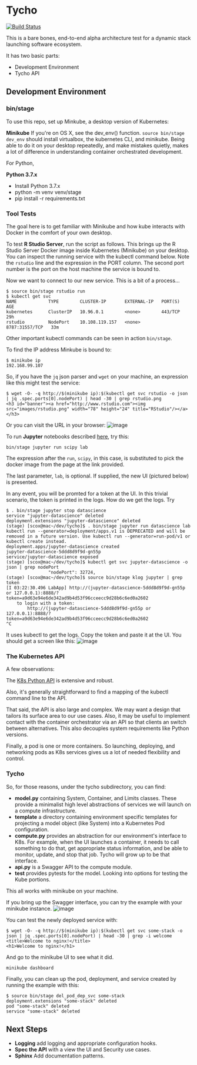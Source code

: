 # Tycho

[![Build Status](https://travis-ci.org/stevencox/tycho.svg?branch=master)](https://travis-ci.org/stevencox/tycho)

This is a bare bones, end-to-end alpha architecture test for a dynamic stack launching software ecosystem.

It has two basic parts:
* Development Environment
* Tycho API

## Development Environment

### bin/stage

To use this repo, set up Minkube, a desktop version of Kubernetes:

**Minikube** If you're on OS X, see the dev_env() function. `source bin/stage dev_env` should install virtualbox, the kubernetes CLI, and minikube. Being able to do it on your desktop repeatedly, and make mistakes quietly, makes a lot of difference in understanding container orchestrated development.

For Python, 

**Python 3.7.x** 
* Install Python 3.7.x
* python -m venv venv/stage
* pip install -r requirements.txt

### Tool Tests

The goal here is to get familiar with Minikube and how kube interacts with Docker in the comfort of your own desktop.

To test **R Studio Server**, run the script as follows. This brings up the R Studio Server Docker image inside Kubernetes (Minikube) on your desktop. You can inspect the running service with the kubectl command below. Note the `rstudio` line and the expression in the PORT column. The second port number is the port on the host machine the service is bound to.

Now we want to connect to our new service. This is a bit of a process...
```
$ source bin/stage rstudio run
$ kubectl get svc
NAME            TYPE        CLUSTER-IP       EXTERNAL-IP   PORT(S)          AGE
kubernetes      ClusterIP   10.96.0.1        <none>        443/TCP          29h
rstudio         NodePort    10.108.119.157   <none>        8787:31557/TCP   33m
```
Other important kubectl commands can be seen in action `bin/stage`.

To find the IP address Minkube is bound to:
```
$ minikube ip
192.168.99.107
```
So, if you have the `jq` json parser and `wget` on your machine, an expression like this might test the service:
```
$ wget -O- -q http://$(minikube ip):$(kubectl get svc rstudio -o json | jq .spec.ports[0].nodePort) | head -30 | grep rstudio.png
<h3 id="banner"><a href="http://www.rstudio.com"><img src="images/rstudio.png" width="78" height="24" title="RStudio"/></a></h3>
```
Or you can visit the URL in your browser:
![image](https://user-images.githubusercontent.com/306971/53312042-6badce00-3881-11e9-87a9-bb9f19d07893.png)


To run **Jupyter** notebooks described [here](https://jupyter-docker-stacks.readthedocs.io/en/latest/using/selecting.html#core-stacks), try this:
```
bin/stage jupyter run scipy lab
```
The expression after the `run`, `scipy`, in this case, is substituted to pick the docker image from the page at the link provided.

The last parameter, `lab`, is optional. If supplied, the new UI (pictured below) is presented.

In any event, you will be promted for a token at the UI. In this trivial scenario, the token is printed in the logs. How do we get the logs. Try
```
$ . bin/stage jupyter stop datascience
service "jupyter-datascience" deleted
deployment.extensions "jupyter-datascience" deleted
(stage) [scox@mac~/dev/tycho]$ . bin/stage jupyter run datascience lab
kubectl run --generator=deployment/apps.v1 is DEPRECATED and will be removed in a future version. Use kubectl run --generator=run-pod/v1 or kubectl create instead.
deployment.apps/jupyter-datascience created
jupyter-datascience-5ddd8d9f9d-gn55p
service/jupyter-datascience exposed
(stage) [scox@mac~/dev/tycho]$ kubectl get svc jupyter-datascience -o json | grep nodePort
                "nodePort": 32724,
(stage) [scox@mac~/dev/tycho]$ source bin/stage klog jupyter | grep token
[I 03:22:30.496 LabApp] http://(jupyter-datascience-5ddd8d9f9d-gn55p or 127.0.0.1):8888/?token=a9d63e94e6de342ad9b4d53f96cceecc9d28b6c6ed0a2602
    to login with a token:
        http://(jupyter-datascience-5ddd8d9f9d-gn55p or 127.0.0.1):8888/?token=a9d63e94e6de342ad9b4d53f96cceecc9d28b6c6ed0a2602
^C
```
It uses kubectl to get the logs. Copy the token and paste it at the UI. You should get a screen like this:
![image](https://user-images.githubusercontent.com/306971/53312402-e0353c80-3882-11e9-82a6-53d306174532.png)

### The Kubernetes API

A few observations:

The [K8s Python API](https://github.com/kubernetes-client/python) is extensive and robust.

Also, it's generally straightforward to find a mapping of the kubectl command line to the API.

That said, the API is also large and complex. We may want a design that tailors its surface area to our use cases. Also, it may be useful to implement contact with the container orchestrator via an API so that clients an switch between alternatives. This also decouples system requirements like Python versions.

Finally, a pod is one or more containers. So launching, deploying, and networking pods as K8s services gives us a lot of needed flexibility and control.

### Tycho

So, for those reasons, under the tycho subdirectory, you can find:

* **model.py** containing System, Container, and Limits classes. These provide a minimalist high level abstractions of services we will launch on a compute infrastructure.
* **template** a directory containing environment specific templates for projecting a model object (like System) into a Kubernetes Pod configuration.
* **compute.py** provides an abstraction for our environment's interface to K8s. For example, when the UI launches a container, it needs to call something to do that, get appropriate status information, and be able to monitor, update, and stop that job. Tycho will grow up to be that interface.
* **api.py** is a Swagger API to the compute module.
* **test** provides pytests for the model. Looking into options for testing the Kube portions.

This all works with minikube on your machine.

If you bring up the Swagger interface, you can try the example with your minikube instance.
![image](https://user-images.githubusercontent.com/306971/53313133-f1337d00-3885-11e9-8aea-83ab4a92807e.png)

You can test the newly deployed service with:
```
$ wget -O- -q http://$(minikube ip):$(kubectl get svc some-stack -o json | jq .spec.ports[0].nodePort) | head -30 | grep -i welcome
<title>Welcome to nginx!</title>
<h1>Welcome to nginx!</h1>
```
And go to the minikube UI to see what it did.
```
minikube dashboard
```
Finally, you can clean up the pod, deployment, and service created by running the example with this:
```
$ source bin/stage del_pod_dep_svc some-stack
deployment.extensions "some-stack" deleted
pod "some-stack" deleted
service "some-stack" deleted
```

## Next Steps

* **Logging** add logging and appropriate configuration hooks.
* **Spec the API** with a view the UI and Security use cases.
* **Sphinx** Add documentation patterns.



